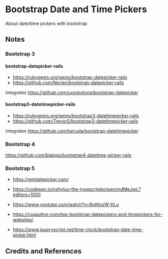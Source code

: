 # Bootstrap Date and Time Pickers

About date/time pickers with bootstrap

## Notes

### Bootstrap 3

#### bootstrap-datepicker-rails

* <https://rubygems.org/gems/bootstrap-datepicker-rails>
* <https://github.com/Nerian/bootstrap-datepicker-rails>

integrates
<https://github.com/uxsolutions/bootstrap-datepicker>

#### bootstrap3-datetimepicker-rails

* <https://rubygems.org/gems/bootstrap3-datetimepicker-rails>
* <https://github.com/TrevorS/bootstrap3-datetimepicker-rails>

integrates
<https://github.com/tarruda/bootstrap-datetimepicker>

### Bootstrap 4

<https://github.com/bialogs/bootstrap4-datetime-picker-rails>

### Bootstrap 5

* <https://getdatepicker.com/>

* <https://codepen.io/vsfvjiuv-the-typescripter/pen/mdMeJwL?editors=1000>
* <https://www.youtube.com/watch?v=8ptKpzW-KLo>
* <https://cssauthor.com/top-bootstrap-datepickers-and-timepickers-for-websites/>
* <https://www.jqueryscript.net/time-clock/bootstrap-date-time-picker.html>

## Credits and References
